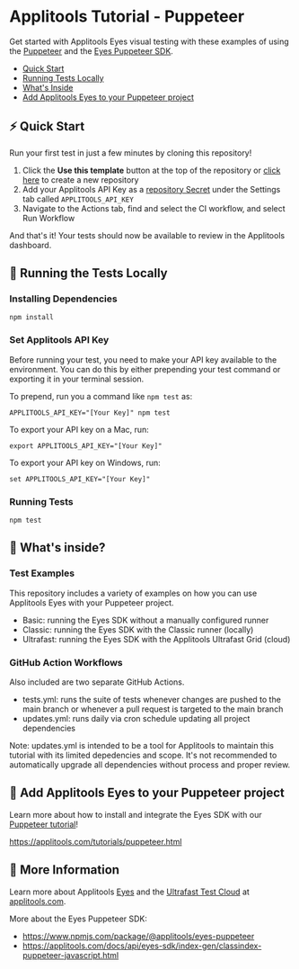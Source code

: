 # Applitools Tutorial - Puppeteer

Get started with Applitools Eyes visual testing with these examples of using the [Puppeteer](https://pptr.dev/) and the [Eyes Puppeteer SDK](https://www.npmjs.com/package/@applitools/eyes-puppeteer).

- [Quick Start](#%EF%B8%8F-quick-start)
- [Running Tests Locally](#-running-the-tests-locally)
- [What's Inside](#-whats-inside)
- [Add Applitools Eyes to your Puppeteer project](#-add-applitools-eyes-to-your-puppeteer-project)

## ⚡️ Quick Start

Run your first test in just a few minutes by cloning this repository!

1. Click the **Use this template** button at the top of the repository or [click here](https://github.com/applitools/tutorial-puppeteer/generate) to create a new repository
2. Add your Applitools API Key as a [repository Secret](https://docs.github.com/en/actions/reference/encrypted-secrets#creating-encrypted-secrets-for-a-repository) under the Settings tab called `APPLITOOLS_API_KEY`
3. Navigate to the Actions tab, find and select the CI workflow, and select Run Workflow

And that's it! Your tests should now be available to review in the Applitools dashboard.

## 🚀 Running the Tests Locally

### Installing Dependencies
```
npm install
```

### Set Applitools API Key

Before running your test, you need to make your API key available to the environment. You can do this by either prepending your test command or exporting it in your terminal session.

To prepend, run you a command like `npm test` as:

```
APPLITOOLS_API_KEY="[Your Key]" npm test
```

To export your API key on a Mac, run:

```
export APPLITOOLS_API_KEY="[Your Key]"
```

To export your API key on Windows, run:

```
set APPLITOOLS_API_KEY="[Your Key]"
```

### Running Tests
```
npm test
```

## 🧐 What's inside?

### Test Examples

This repository includes a variety of examples on how you can use Applitools Eyes with your Puppeteer project.

- Basic: running the Eyes SDK without a manually configured runner
- Classic: running the Eyes SDK with the Classic runner (locally)
- Ultrafast: running the Eyes SDK with the Applitools Ultrafast Grid (cloud)

### GitHub Action Workflows

Also included are two separate GitHub Actions.

- tests.yml: runs the suite of tests whenever changes are pushed to the main branch or whenever a pull request is targeted to the main branch
- updates.yml: runs daily via cron schedule updating all project dependencies

Note: updates.yml is intended to be a tool for Applitools to maintain this tutorial with its limited depedencies and scope. It's not recommended to automatically upgrade all dependencies without process and proper review.

## 👀 Add Applitools Eyes to your Puppeteer project

Learn more about how to install and integrate the Eyes SDK with our [Puppeteer tutorial](https://applitools.com/tutorials/puppeteer.html)!

<https://applitools.com/tutorials/puppeteer.html>

## 🧰 More Information

Learn more about Applitools [Eyes](https://info.applitools.com/ucY77) and the [Ultrafast Test Cloud](https://info.applitools.com/ucY78) at [applitools.com](https://info.applitools.com/ucY76).

More about the Eyes Puppeteer SDK:
* https://www.npmjs.com/package/@applitools/eyes-puppeteer
* https://applitools.com/docs/api/eyes-sdk/index-gen/classindex-puppeteer-javascript.html

